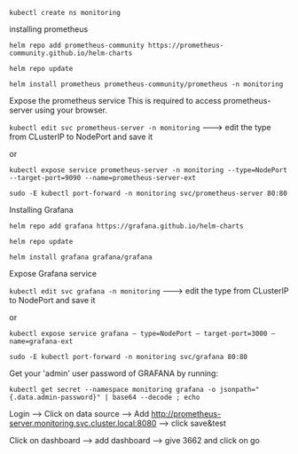 `kubectl create ns monitoring`

installing prometheus

`helm repo add prometheus-community https://prometheus-community.github.io/helm-charts`

`helm repo update`

`helm install prometheus prometheus-community/prometheus -n monitoring`

Expose the prometheus service
This is required to access prometheus-server using your browser.

`kubectl edit svc prometheus-server -n monitoring` ---> edit the type from CLusterIP to NodePort and save it

or

`kubectl expose service prometheus-server -n monitoring --type=NodePort --target-port=9090 --name=prometheus-server-ext`

`sudo -E kubectl port-forward -n monitoring svc/prometheus-server 80:80`

Installing Grafana

`helm repo add grafana https://grafana.github.io/helm-charts`

`helm repo update`

`helm install grafana grafana/grafana`

Expose Grafana service

`kubectl edit svc grafana -n monitoring` ---> edit the type from CLusterIP to NodePort and save it

or

`kubectl expose service grafana — type=NodePort — target-port=3000 — name=grafana-ext`

`sudo -E kubectl port-forward -n monitoring svc/grafana 80:80`

Get your 'admin' user password of GRAFANA by running:

`kubectl get secret --namespace monitoring grafana -o jsonpath="{.data.admin-password}" | base64 --decode ; echo`

Login --> Click on data source --> Add http://prometheus-server.monitoring.svc.cluster.local:8080 --> click save&test

Click on dashboard --> add dashboard --> give 3662 and click on go
